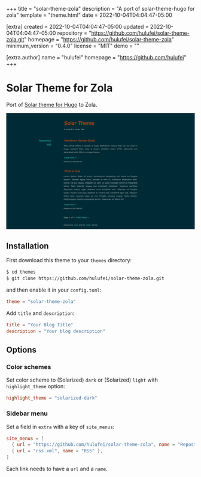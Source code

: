 
+++
title = "solar-theme-zola"
description = "A port of solar-theme-hugo for zola"
template = "theme.html"
date = 2022-10-04T04:04:47-05:00

[extra]
created = 2022-10-04T04:04:47-05:00
updated = 2022-10-04T04:04:47-05:00
repository = "https://github.com/hulufei/solar-theme-zola.git"
homepage = "https://github.com/hulufei/solar-theme-zola"
minimum_version = "0.4.0"
license = "MIT"
demo = ""

[extra.author]
name = "hulufei"
homepage = "https://github.com/hulufei"
+++        

# Solar Theme for Zola

Port of [Solar theme for Hugo](https://github.com/bake/solar-theme-hugo) to Zola.

![screenshot](./screenshot.png)

## Installation

First download this theme to your `themes` directory:

```bash
$ cd themes
$ git clone https://github.com/hulufei/solar-theme-zola.git
```
and then enable it in your `config.toml`:

```toml
theme = "solar-theme-zola"
```

Add `title` and `description`:

```toml
title = "Your Blog Title"
description = "Your blog description"
```

## Options

### Color schemes

Set color scheme to (Solarized) `dark` or (Solarized) `light` with `highlight_theme` option:

```toml
highlight_theme = "solarized-dark"
```

### Sidebar menu

Set a field in `extra` with a key of `site_menus`:

```toml
site_menus = [
  { url = "https://github.com/hulufei/solar-theme-zola", name = "Repository" },
  { url = "rss.xml", name = "RSS" },
]
```
Each link needs to have a `url` and a `name`.

        